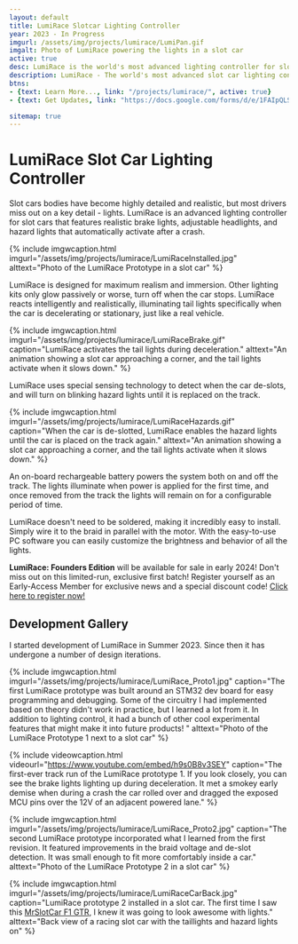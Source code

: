 ```yaml
---
layout: default
title: LumiRace Slotcar Lighting Controller
year: 2023 - In Progress
imgurl: /assets/img/projects/lumirace/LumiPan.gif
imgalt: Photo of LumiRace powering the lights in a slot car
active: true
desc: LumiRace is the world's most advanced lighting controller for slot cars. Designed for maximum realism and immersion, it features auto-dimming headlights, brake lights that react accurately to the car's motion, and hazard lights that automatically activate when the car de-slots. LumiRace can be installed without any soldering required, and customized with easy-to-use PC software.
description: LumiRace - The world's most advanced slot car lighting controller.
btns: 
- {text: Learn More..., link: "/projects/lumirace/", active: true}
- {text: Get Updates, link: "https://docs.google.com/forms/d/e/1FAIpQLScupaYr0BWjIxphTkDGLljKAeKEK8w-bj5VDJzRNE_z7G778Q/viewform", active: true}

sitemap: true
---
```


# LumiRace Slot Car Lighting Controller

Slot cars bodies have become highly detailed and realistic, but most drivers miss out on a key detail - lights. LumiRace is an advanced lighting controller for slot cars that features realistic brake lights, adjustable headlights, and hazard lights that automatically activate after a crash.

{% include imgwcaption.html 
imgurl="/assets/img/projects/lumirace/LumiRaceInstalled.jpg" 
alttext="Photo of the LumiRace Prototype in a slot car" 
%}

LumiRace is designed for maximum realism and immersion. Other lighting kits only glow passively or worse, turn off when the car stops. LumiRace reacts intelligently and realistically, illuminating tail lights specifically when the car is decelerating or stationary, just like a real vehicle. 

{% include imgwcaption.html 
imgurl="/assets/img/projects/lumirace/LumiRaceBrake.gif"
caption="LumiRace activates the tail lights during deceleration."
alttext="An animation showing a slot car approaching a corner, and the tail lights activate when it slows down." 
%}

LumiRace uses special sensing technology to detect when the car de-slots, and will turn on blinking hazard lights until it is replaced on the track.

{% include imgwcaption.html 
imgurl="/assets/img/projects/lumirace/LumiRaceHazards.gif"
caption="When the car is de-slotted, LumiRace enables the hazard lights until the car is placed on the track again."
alttext="An animation showing a slot car approaching a corner, and the tail lights activate when it slows down." 
%}

An on-board rechargeable battery powers the system both on and off the track. The lights illuminate when power is applied for the first time, and once removed from the track the lights will remain on for a configurable period of time.

LumiRace doesn't need to be soldered, making it incredibly easy to install. Simply wire it to the braid in parallel with the motor. With the easy-to-use PC software you can easily customize the brightness and behavior of all the lights.

**LumiRace: Founders Edition** will be available for sale in early 2024! Don't miss out on this limited-run, exclusive first batch! Register yourself as an Early-Access Member for exclusive news and a special discount code!
<a class="button" target="_blank" href="https://alias.mk/lumirace-preorder">Click here to register now!</a>

## Development Gallery
I started development of LumiRace in Summer 2023. Since then it has undergone a number of design iterations.

{% include imgwcaption.html 
imgurl="/assets/img/projects/lumirace/LumiRace_Proto1.jpg" 
caption="The first LumiRace prototype was built around an STM32 dev board for easy programming and debugging. Some of the circuitry I had implemented based on theory didn't work in practice, but I learned a lot from it. In addition to lighting control, it had a bunch of other cool experimental features that might make it into future products! "
alttext="Photo of the LumiRace Prototype 1 next to a slot car" 
%}


{% include videowcaption.html
videourl="https://www.youtube.com/embed/h9s0B8v3SEY"
caption="The first-ever track run of the LumiRace prototype 1. If you look closely, you can see the brake lights lighting up during deceleration. It met a smokey early demise when during a crash the car rolled over and dragged the exposed MCU pins over the 12V of an adjacent powered lane."
%}

{% include imgwcaption.html 
imgurl="/assets/img/projects/lumirace/LumiRace_Proto2.jpg" 
caption="The second LumiRace prototype incorporated what I learned from the first revision. It featured improvements in the braid voltage and de-slot detection. It was small enough to fit more comfortably inside a car."
alttext="Photo of the LumiRace Prototype 2 in a slot car" 
%}

{% include imgwcaption.html 
imgurl="/assets/img/projects/lumirace/LumiRaceCarBack.jpg"
caption="LumiRace prototype 2 installed in a slot car. The first time I saw this <a href='https://www.mrslotcar.ca/products/f1-gtr-jacadi-50'>MrSlotCar F1 GTR</a>, I knew it was going to look awesome with lights."
alttext="Back view of a racing slot car with the taillights and hazard lights on" 
%}
